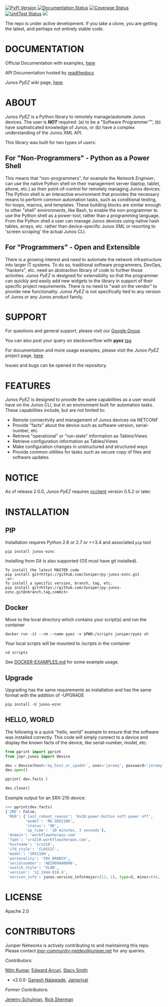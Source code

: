 [![PyPi Version](https://img.shields.io/pypi/v/junos-eznc.svg)](https://pypi.python.org/pypi/junos-eznc/)
[![Documentation Status](https://readthedocs.org/projects/junos-pyez/badge/?version=stable)](http://junos-pyez.readthedocs.io)
[![Coverage Status](https://img.shields.io/coveralls/Juniper/py-junos-eznc.svg)](https://coveralls.io/r/Juniper/py-junos-eznc)
[![UnitTest Status](https://travis-ci.org/Juniper/py-junos-eznc.svg?branch=master)](https://travis-ci.org/Juniper/py-junos-eznc)
[![](https://images.microbadger.com/badges/image/juniper/pyez.svg)](https://microbadger.com/images/juniper/pyez)

The repo is under active development.  If you take a clone, you are getting the latest, and perhaps not entirely stable code.  

# DOCUMENTATION

Official Documentation with examples, [here](http://www.juniper.net/techpubs/en_US/release-independent/junos-pyez/information-products/pathway-pages/index.html)

API Documentation hosted by [readthedocs](http://junos-pyez.readthedocs.org)

_Junos PyEZ_ wiki page, [here](https://techwiki.juniper.net/Projects/Junos_PyEZ).


# ABOUT

_Junos PyEZ_ is a Python library to remotely manage/automate Junos devices.  The user is ***NOT*** required: (a) to be a "Software Programmer™", (b) have sophisticated knowledge of Junos, or (b) have a complex understanding of the Junos XML API.  

This library was built for two types of users:

## For "Non-Programmers" - Python as a Power Shell

This means that "non-programmers", for example the _Network Engineer_, can use the native Python shell on their management server (laptop, tablet, phone, etc.) as their point-of-control for remotely managing Junos devices. The Python shell is an interactive environment that provides the necessary means to perform common automation tasks, such as conditional testing, for-loops, macros, and templates.  These building blocks are similar enough to other "shell" environments, like Bash, to enable the non-programmer to use the Python shell as a power-tool, rather than a programming language.  From the Python shell a user can manage Junos devices using native hash tables, arrays, etc. rather than device-specific Junos XML or resorting to 'screen scraping' the actual Junos CLI.

## For "Programmers" - Open and Extensible

There is a growing interest and need to automate the network infrastructure into larger IT systems.  To do so, traditional software programmers, DevOps, "hackers", etc. need an abstraction library of code to further those activities.  _Junos PyEZ_ is designed for extensibility so that the programmer can quickly and easily add new widgets to the library in support of their specific project requirements.  There is no need to "wait on the vendor" to provide new functionality.   _Junos PyEZ_ is not specifically tied to any version of Junos or any Junos product family.

# SUPPORT

For questions and general support, please visit our [Google Group](https://groups.google.com/forum/#!forum/junos-python-ez)

You can also post your query on stackoverflow with __pyez__ [tag](http://stackoverflow.com/questions/tagged/pyez)

For documentation and more usage examples, please visit the _Junos PyEZ_ project page, [here](http://forums.juniper.net/t5/Automation/Where-can-I-learn-more-about-Junos-PyEZ/ta-p/280496).

Issues and bugs can be opened in the repository.

# FEATURES

_Junos PyEZ_ is designed to provide the same capabilities as a user would have on the Junos CLI, but in an environment built for automation tasks.  These capabilities include, but are not limited to:

* Remote connectivity and management of Junos devices via NETCONF
* Provide "facts" about the device such as software-version, serial-number, etc.
* Retrieve "operational" or "run-state" information as Tables/Views
* Retrieve configuration information as Tables/Views
* Make configuration changes in unstructured and structured ways
* Provide common utilities for tasks such as secure copy of files and software updates

# NOTICE

As of release 2.0.0, _Junos PyEZ_ requires [ncclient](https://pypi.python.org/pypi/ncclient) version 0.5.2 or later.

# INSTALLATION

## PIP

Installation requires Python 2.6 or 2.7 or >=3.4 and associated `pip` tool

    pip install junos-eznc

Installing from Git is also supported (OS must have git installed).

	To install the latest MASTER code
	pip install git+https://github.com/Juniper/py-junos-eznc.git
	-or-
	To install a specific version, branch, tag, etc.
	pip install git+https://github.com/Juniper/py-junos-eznc.git@<branch,tag,commit>

## Docker

Move to the local directory which contains your script(s) and run the container

`docker run -it --rm --name pyez -v $PWD:/scripts juniper/pyez sh`

Your local scripts will be mounted to /scripts in the container

`cd scripts`

See [DOCKER-EXAMPLES.md](https://github.com/Juniper/py-junos-eznc/blob/master/DOCKER-EXAMPLES.md) for some example usage.

## Upgrade

Upgrading has the same requirements as installation and has the same format with the addition of -UPGRADE

	pip install -U junos-eznc


## HELLO, WORLD

The following is a quick "hello, world" example to ensure that the software was installed correctly.  This code will simply connect to a device and display the known facts of the device, like serial-number, model, etc.

````python
from pprint import pprint
from jnpr.junos import Device

dev = Device(host='my_host_or_ipaddr', user='jeremy', password='jeremy123' )
dev.open()

pprint( dev.facts )

dev.close()
````
Example output for an SRX-210 device:
````python
>>> pprint(dev.facts)
{'2RE': False,
 'RE0': {'last_reboot_reason': '0x20:power-button soft power off',
         'model': 'RE-SRX210H',
         'status': 'OK',
         'up_time': '10 minutes, 3 seconds'},
 'domain': 'workflowsherpas.com'         
 'fqdn': 'srx210.workflowsherpas.com',
 'hostname': 'srx210',
 'ifd_style': 'CLASSIC',
 'model': 'SRX210H',
 'personality': 'SRX_BRANCH',
 'serialnumber': 'AD2909AA0096',
 'switch_style': 'VLAN',
 'version': '12.1X44-D10.4',
 'version_info': junos.versino_info(major=(12, 1), type=X, minor=(44, 'D', 10), build=4)}
````

# LICENSE

Apache 2.0

# CONTRIBUTORS

Juniper Networks is actively contributing to and maintaining this repo. Please contact jnpr-community-netdev@juniper.net for any queries.

*Contributors:*

[Nitin Kumar](https://github.com/vnitinv), [Edward Arcuri](https://github.com/sdndude), [Stacy Smith](https://github.com/stacywsmith)

* v2.0.0: [Ganesh Nalawade](https://github.com/ganeshrn), [Jainpriyal](https://github.com/Jainpriyal)

*Former Contributors:*

[Jeremy Schulman](https://github.com/jeremyschulman), [Rick Sherman](https://github.com/shermdog)
